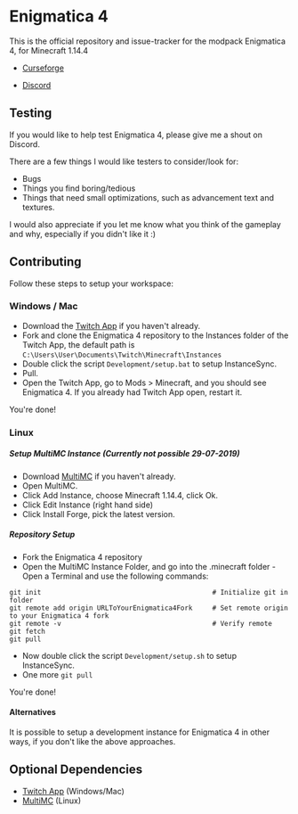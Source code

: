 # Enigmatica 4

This is the official repository and issue-tracker for the modpack Enigmatica 4, for Minecraft 1.14.4

* [Curseforge](https://minecraft.curseforge.com/projects/enigmatica4)

* [Discord](https://discord.gg/HnWNd7X)

## Testing
If you would like to help test Enigmatica 4, please give me a shout on Discord.

There are a few things I would like testers to consider/look for:

* Bugs
* Things you find boring/tedious
* Things that need small optimizations, such as advancement text and textures.

I would also appreciate if you let me know what you think of the gameplay and why, especially if you didn't like it :)

## Contributing

Follow these steps to setup your workspace:

### Windows / Mac
* Download the [Twitch App](https://www.twitch.tv/downloads) if you haven't already.
* Fork and clone the Enigmatica 4 repository to the Instances folder of the Twitch App, the default path is `C:\Users\User\Documents\Twitch\Minecraft\Instances`
* Double click the script `Development/setup.bat` to setup InstanceSync.
* Pull.
* Open the Twitch App, go to Mods > Minecraft, and you should see Enigmatica 4. If you already had Twitch App open, restart it.

You're done!

### Linux
##### Setup MultiMC Instance (Currently not possible 29-07-2019)
* Download [MultiMC](https://multimc.org/#Download) if you haven't already.
* Open MultiMC.
* Click Add Instance, choose Minecraft 1.14.4, click Ok.
* Click Edit Instance (right hand side)
* Click Install Forge, pick the latest version.

##### Repository Setup
* Fork the Enigmatica 4 repository
* Open the MultiMC Instance Folder, and go into the .minecraft folder - Open a Terminal and use the following commands:
```
git init                                           # Initialize git in folder
git remote add origin URLToYourEnigmatica4Fork     # Set remote origin to your Enigmatica 4 fork
git remote -v                                      # Verify remote
git fetch
git pull
```
* Now double click the script `Development/setup.sh` to setup InstanceSync.
* One more `git pull`

You're done!

#### Alternatives
It is possible to setup a development instance for Enigmatica 4 in other ways, if you don't like the above approaches.

## Optional Dependencies
* [Twitch App](https://www.twitch.tv/downloads) (Windows/Mac)
* [MultiMC](https://multimc.org/#Download) (Linux)
